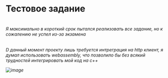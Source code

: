 <h1>Тестовое задание<h1>
<h6>Я максимально в короткий срок пытался реализовать все задание, но к сожалению не успел из-за экзамена<h6>

D данный момент проекту лишь требуется интреграция на http клиент, я думал использовать webassembly, что позволило бы без всякий трудностей интегрировать мой код на с++


![image](https://github.com/lolopindik/AVS_testing/assets/136455904/9ce56c42-db62-4793-9fe5-a28b44f854ff)
